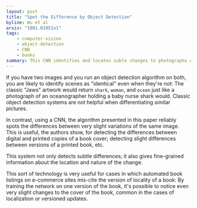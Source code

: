```yaml
---
layout: post
title: "Spot the Difference by Object Detection"
byline: Wu et al
arxiv: "1801.01051v1"
tags:
    - computer-vision
    - object-detection
    - CNN
    - books
summary: This CNN identifies and locates suble changes to photographs of two very slightly different images, such as two versions of the same book, with minimal required human annotation.
---
```


If you have two images and you run an object detection algorithm on both, you are likely to identify scenes as "identical" even when they're not: The classic "Jaws" artwork would return `shark`, `woman`, and `ocean` just like a photograph of an oceanographer holding a baby nurse shark would. Classic object detection systems are not helpful when differentiating similar pictures.

In contrast, using a CNN, the algorithm presented in this paper reliably spots the differences between very slight variations of the same image. This is useful, the authors show, for detecting the differences between digital and printed copies of a book cover; detecting slight differences between versions of a printed book, etc.

This system not only detects subtle differences; it also gives fine-grained information about the location and nature of the change.

This sort of technology is very useful for cases in which automated book listings on e-commerce sites mis-cite the version of locality of a book: By training the network on one version of the book, it's possible to notice even very slight changes to the cover of the book, common in the cases of localization or versioned updates.

